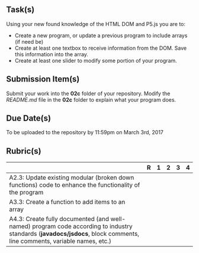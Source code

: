 
Task(s)
-------
Using your new found knowledge of the HTML DOM and P5.js you are to:
  * Create a new program, or update a previous program to include arrays (if need be)
  * Create at least one textbox to receive information from the DOM.  Save this information into the array.
  * Create at least one slider to modify some portion of your program.

Submission Item(s)
------------------
Submit your work into the **02c** folder of your repository.
Modify the _README.md_ file in the **02c** folder to explain what your program does.

Due Date(s)
-------------
To be uploaded to the repository by 11:59pm on March 3rd, 2017

Rubric(s)
---------

|                                          | R    | 1    | 2    | 3    | 4    |
| ---------------------------------------- | ---- | ---- | ---- | ---- | ---- |
| A2.3: Update existing modular (broken down functions) code to enhance the functionality of the program |      |      |      |      |      |
| A3.3: Create a function to add items to an array  |      |      |      |      |      |
| A4.3: Create fully documented (and well-named) program code according to industry standards (**javadocs/jsdocs**, block comments, line comments, variable names, etc.) |      |      |      |      |      |
